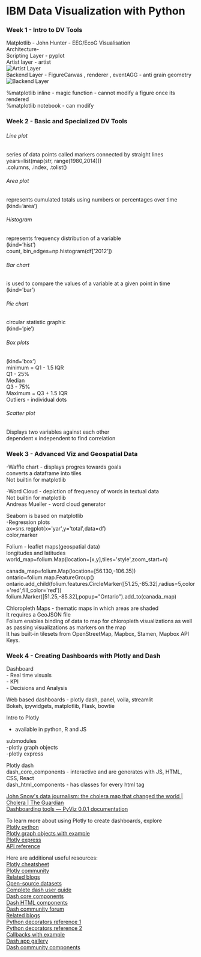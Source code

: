 # IBM Data Visualization with Python

### Week 1 - Intro to DV Tools  
Matplotlib - John Hunter - EEG/EcoG Visualisation  
Architecture-  
Scripting Layer - pyplot  
Artist layer - artist  
![Artist Layer](https://s3-us-west-2.amazonaws.com/secure.notion-static.com/38aa8ecd-a563-41f7-82fc-4ba96c67e9ca/Untitled.png)  
Backend Layer - FigureCanvas , renderer , eventAGG - anti grain geometry  
![Backend Layer](https://s3-us-west-2.amazonaws.com/secure.notion-static.com/451edc23-20f4-4e3e-ae74-3270382d9f96/Untitled.png)  

%matplotlib inline - magic function - cannot modify a figure once its rendered  
%matplotlib notebook - can modify  

### Week 2 - Basic and Specialized DV Tools  
###### Line plot  
series of data points called markers connected by straight lines  
years=list(map(str, range(1980,2014)))  
.columns, .index, .tolist()  

###### Area plot  
represents cumulated totals using numbers or  percentages over time  
(kind=’area’)  

###### Histogram  
represents frequency distribution of a variable  
(kind=’hist’)  
count, bin_edges=np.histogram(df[’2012’])  

###### Bar chart  
is used to compare the values of a variable at a given point in time  
(kind=’bar’)  

###### Pie chart  
circular statistic graphic  
(kind=’pie’)  

###### Box plots  
(kind=’box’)  
minimum = Q1 - 1.5 IQR  
Q1 - 25%  
Median  
Q3 - 75%  
Maximum = Q3 + 1.5 IQR  
Outliers - individual dots  

###### Scatter plot  
Displays two variables against each other  
dependent x independent to find correlation  

### Week 3 - Advanced Viz and Geospatial Data  
-Waffle chart - displays progres towards goals  
converts a dataframe into tiles  
Not builtin for matplotlib  

-Word Cloud - depiction of frequency of words in textual data  
Not builtin for matplotlib  
Andreas Mueller - word cloud generator  

Seaborn is based on matplotlib  
-Regression plots  
ax=sns.regplot(x='yar',y='total',data=df)  
color,marker  

Folium - leaflet maps(geospatial data)  
longitudes and latitudes  
world_map=folium.Map(location=[x,y],tiles='style',zoom_start=n)  

canada_map=folium.Map(location=[56.130,-106.35])  
ontario=folium.map.FeatureGroup()  
ontario.add_child(folium.features.CircleMarker([51.25,-85.32],radius=5,color='red',fill_color='red'))  
folium.Marker([51.25,-85.32],popup="Ontario").add_to(canada_map)  

Chloropleth Maps - thematic maps in which areas are shaded  
It requires a GeoJSON file  
Folium enables binding of data to map for chloropleth visualizations as well as passing visualizations as markers on the map  
It has built-in tilesets from OpenStreetMap, Mapbox, Stamen, Mapbox API Keys.  
  
### Week 4 - Creating Dashboards with Plotly and Dash  
Dashboard  
	- Real time visuals  
	- KPI  
	- Decisions and Analysis  

Web based dashboards - plotly dash, panel, voila, streamlit  
Bokeh, ipywidgets, matplotlib, Flask, bowtie  

Intro to Plotly  
- available in python, R and JS  

 submodules  
-plotly graph objects  
-plotly express  

Plotly dash  
dash_core_components - interactive and are generates with JS, HTML, CSS, React  
dash_html_components - has classes for every html tag  

[John Snow's data journalism: the cholera map that changed the world | Cholera | The Guardian](https://www.theguardian.com/news/datablog/2013/mar/15/john-snow-cholera-map)  
[Dashboarding tools — PyViz 0.0.1 documentation](https://pyviz.org/dashboarding/)  

To learn more about using Plotly to create dashboards, explore  
[Plotly python](https://plotly.com/python/getting-started/)  
[Plotly graph objects with example](https://plotly.com/python/graph-objects/)  
[Plotly express](https://plotly.com/python/plotly-express/)  
[API reference](https://plotly.com/python-api-reference/)  

Here are additional useful resources:  
[Plotly cheatsheet](https://images.plot.ly/plotly-documentation/images/plotly_js_cheat_sheet.pdf)  
[Plotly community](https://community.plotly.com/c/api/5)  
[Related blogs](https://plotlygraphs.medium.com/)  
[Open-source datasets](https://developer.ibm.com/exchanges/data/)  
[Complete dash user guide](https://dash.plotly.com/)  
[Dash core components](https://dash.plotly.com/dash-core-components)  
[Dash HTML components](https://dash.plotly.com/dash-html-components)  
[Dash community forum](https://community.plotly.com/c/dash/16)  
[Related blogs](https://medium.com/plotly/tagged/dash)  
[Python decorators reference 1](https://realpython.com/primer-on-python-decorators/)  
[Python decorators reference 2](https://www.python.org/dev/peps/pep-0318/#current-syntax)  
[Callbacks with example](https://dash.plotly.com/basic-callbacks)  
[Dash app gallery](https://dash-gallery.plotly.host/Portal/)  
[Dash community components](https://plotly.com/dash-community-components/)  

